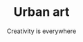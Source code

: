 ---
title: "Urban art"
subtitle: "Creativity is everywhere"
excerpt: "Urban artists can use anything as a canvas to express their art"
header_img: "./assets/img/gallery/black-metal-post-with-sad-face-paint-3314301.jpg"
tags: [urban art, street, downtown]
---